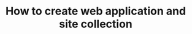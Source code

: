 ---
layout: post
title: How to create web application and site collection
categories: sharepoint
description: Hướng dẫn tạo web application và site collection
video: https://www.youtube.com/embed/PvJ6rtm6zW4
next: install-sharepoint-2010-on-window-server-2012-r2
prev: install-net-framework-3-5-on-window-server-2012-r2
---